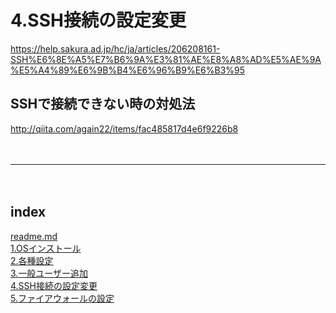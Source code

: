 # 4.SSH接続の設定変更
https://help.sakura.ad.jp/hc/ja/articles/206208161-SSH%E6%8E%A5%E7%B6%9A%E3%81%AE%E8%A8%AD%E5%AE%9A%E5%A4%89%E6%9B%B4%E6%96%B9%E6%B3%95

## SSHで接続できない時の対処法
http://qiita.com/again22/items/fac485817d4e6f9226b8






　  
- - - 
　  
## index
<a href="./readme.md">readme.md</a>  
<a href="./1.OSインストール.md">1.OSインストール</a>  
<a href="./2.各種設定.md">2.各種設定</a>  
<a href="./3.一般ユーザー追加.md">3.一般ユーザー追加</a>  
<a href="./4.SSH接続の設定変更.md">4.SSH接続の設定変更</a>  
<a href="./5.ファイアウォールの設定.md">5.ファイアウォールの設定</a>  
　  
